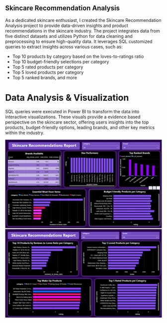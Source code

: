 ## Skincare Recommendation Analysis
As a dedicated skincare enthusiast, I created the Skincare Recommendation Analysis project to provide data-driven insights and product recommendations in the skincare industry.
The project integrates data from five distinct datasets and utilizes Python for data cleaning and preprocessing to ensure high-quality data. It leverages SQL customized queries to extract insights across various cases, such as:
- Top 10 products by category based on the loves-to-ratings ratio
- Top 10 budget-friendly selections per category
- Top 5 rated products per category
- Top 5 loved products per category
- Top 5 ranked brands, and more

# Data Analysis & Visualization
SQL queries were executed in Power BI to transform the data into interactive visualizations. These visuals provide a evidence based perspective on the skincare sector, offering users insights into the top products, budget-friendly options, leading brands, and other key metrics within the industry.

![Screenshot](page1_dashboard.png)
![Screenshot](page2_dashboard.png)

